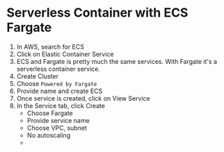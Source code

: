 # Serverless Container with ECS Fargate

1. In AWS, search for ECS
2. Click on Elastic Container Service
3. ECS and Fargate is pretty much the same services.  With Fargate it's a serverless container service.
4. Create Cluster
5. Choose `Powered by Fargate`
6. Provide name and create ECS
7. Once service is created, click on View Service
8. In the Service tab, click Create
    - Choose Fargate
    - Provide service name
    - Choose VPC, subnet
    - No autoscaling
    - 